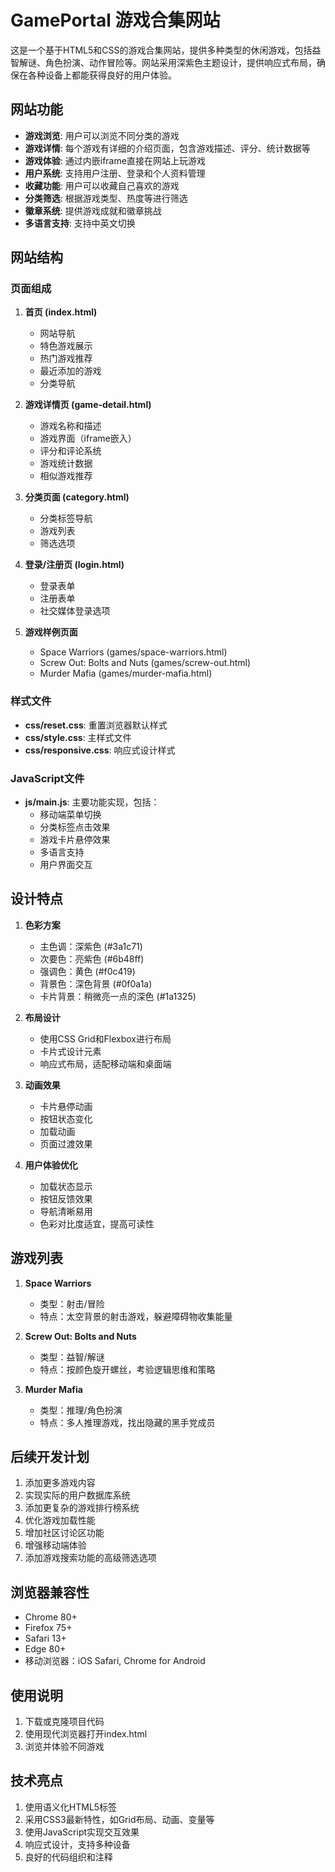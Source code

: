 # GamePortal 游戏合集网站

这是一个基于HTML5和CSS的游戏合集网站，提供多种类型的休闲游戏，包括益智解谜、角色扮演、动作冒险等。网站采用深紫色主题设计，提供响应式布局，确保在各种设备上都能获得良好的用户体验。

## 网站功能

- **游戏浏览**: 用户可以浏览不同分类的游戏
- **游戏详情**: 每个游戏有详细的介绍页面，包含游戏描述、评分、统计数据等
- **游戏体验**: 通过内嵌iframe直接在网站上玩游戏
- **用户系统**: 支持用户注册、登录和个人资料管理
- **收藏功能**: 用户可以收藏自己喜欢的游戏
- **分类筛选**: 根据游戏类型、热度等进行筛选
- **徽章系统**: 提供游戏成就和徽章挑战
- **多语言支持**: 支持中英文切换

## 网站结构

### 页面组成

1. **首页 (index.html)**
   - 网站导航
   - 特色游戏展示
   - 热门游戏推荐
   - 最近添加的游戏
   - 分类导航

2. **游戏详情页 (game-detail.html)**
   - 游戏名称和描述
   - 游戏界面（iframe嵌入）
   - 评分和评论系统
   - 游戏统计数据
   - 相似游戏推荐

3. **分类页面 (category.html)**
   - 分类标签导航
   - 游戏列表
   - 筛选选项

4. **登录/注册页 (login.html)**
   - 登录表单
   - 注册表单
   - 社交媒体登录选项

5. **游戏样例页面**
   - Space Warriors (games/space-warriors.html)
   - Screw Out: Bolts and Nuts (games/screw-out.html)
   - Murder Mafia (games/murder-mafia.html)

### 样式文件

- **css/reset.css**: 重置浏览器默认样式
- **css/style.css**: 主样式文件
- **css/responsive.css**: 响应式设计样式

### JavaScript文件

- **js/main.js**: 主要功能实现，包括：
  - 移动端菜单切换
  - 分类标签点击效果
  - 游戏卡片悬停效果
  - 多语言支持
  - 用户界面交互

## 设计特点

1. **色彩方案**
   - 主色调：深紫色 (#3a1c71)
   - 次要色：亮紫色 (#6b48ff)
   - 强调色：黄色 (#f0c419)
   - 背景色：深色背景 (#0f0a1a)
   - 卡片背景：稍微亮一点的深色 (#1a1325)

2. **布局设计**
   - 使用CSS Grid和Flexbox进行布局
   - 卡片式设计元素
   - 响应式布局，适配移动端和桌面端

3. **动画效果**
   - 卡片悬停动画
   - 按钮状态变化
   - 加载动画
   - 页面过渡效果

4. **用户体验优化**
   - 加载状态显示
   - 按钮反馈效果
   - 导航清晰易用
   - 色彩对比度适宜，提高可读性

## 游戏列表

1. **Space Warriors**
   - 类型：射击/冒险
   - 特点：太空背景的射击游戏，躲避障碍物收集能量

2. **Screw Out: Bolts and Nuts**
   - 类型：益智/解谜
   - 特点：按颜色旋开螺丝，考验逻辑思维和策略

3. **Murder Mafia**
   - 类型：推理/角色扮演
   - 特点：多人推理游戏，找出隐藏的黑手党成员

## 后续开发计划

1. 添加更多游戏内容
2. 实现实际的用户数据库系统
3. 添加更复杂的游戏排行榜系统
4. 优化游戏加载性能
5. 增加社区讨论区功能
6. 增强移动端体验
7. 添加游戏搜索功能的高级筛选选项

## 浏览器兼容性

- Chrome 80+
- Firefox 75+
- Safari 13+
- Edge 80+
- 移动浏览器：iOS Safari, Chrome for Android

## 使用说明

1. 下载或克隆项目代码
2. 使用现代浏览器打开index.html
3. 浏览并体验不同游戏

## 技术亮点

1. 使用语义化HTML5标签
2. 采用CSS3最新特性，如Grid布局、动画、变量等
3. 使用JavaScript实现交互效果
4. 响应式设计，支持多种设备
5. 良好的代码组织和注释 